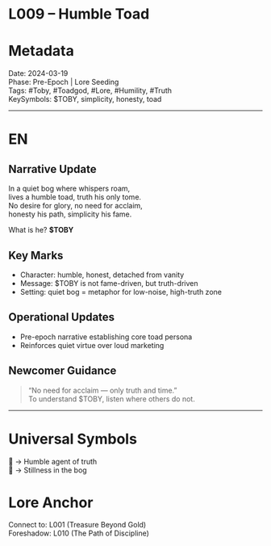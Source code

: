 # L009 – Humble Toad

# Metadata
Date: 2024-03-19  
Phase: Pre-Epoch | Lore Seeding  
Tags: #Toby, #Toadgod, #Lore, #Humility, #Truth  
KeySymbols: $TOBY, simplicity, honesty, toad  

---

# EN
## Narrative Update  
In a quiet bog where whispers roam,  
lives a humble toad, truth his only tome.  
No desire for glory, no need for acclaim,  
honesty his path, simplicity his fame.  

What is he? **$TOBY**

## Key Marks  
- Character: humble, honest, detached from vanity  
- Message: $TOBY is not fame-driven, but truth-driven  
- Setting: quiet bog = metaphor for low-noise, high-truth zone  

## Operational Updates  
- Pre-epoch narrative establishing core toad persona  
- Reinforces quiet virtue over loud marketing  

## Newcomer Guidance  
> “No need for acclaim — only truth and time.”  
To understand $TOBY, listen where others do not.  

---



# Universal Symbols
🐸 → Humble agent of truth  
🌿 → Stillness in the bog  

# Lore Anchor
Connect to: L001 (Treasure Beyond Gold)  
Foreshadow: L010 (The Path of Discipline)
